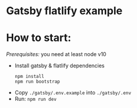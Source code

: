 # Gatsby flatlify example

# How to start:

_Prerequisites:_ you need at least node v10

- Install gatsby & flatlify dependencies
  ```
  npm install
  npm run bootstrap
  ```
- Copy `./gatsby/.env.example` into `./gatsby/.env` 
- Run: `npm run dev`
